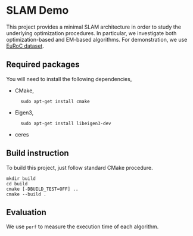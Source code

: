 # SLAM Demo

This project provides a minimal SLAM architecture in order to study the underlying optimization procedures. In particular, we investigate both optimization-based and EM-based algorithms. For demonstration, we use [EuRoC dataset](https://projects.asl.ethz.ch/datasets/doku.php?id=kmavvisualinertialdatasets#the_euroc_mav_dataset).

## Required packages

You will need to install the following dependencies,

* CMake,

        sudo apt-get install cmake

* Eigen3,

        sudo apt-get install libeigen3-dev
        
* ceres

## Build instruction

To build this project, just follow standard CMake procedure.
```
mkdir build
cd build
cmake [-DBUILD_TEST=OFF] ..
cmake --build .
```


## Evaluation

We use `perf` to measure the execution time of each algorithm.